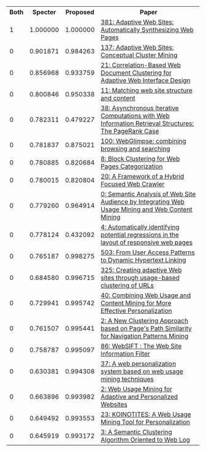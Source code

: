 <html><table><tr>
<th>Both</th>
<th>Specter</th>
<th>Proposed</th>
<th>Paper</th>
</tr>
<tr>
<td>1</td>
<td>1.000000</td>
<td>1.000000</td>
<td><a href="https://www.semanticscholar.org/paper/97013d7af208b6320abde16954a190a02828051d">381: Adaptive Web Sites: Automatically Synthesizing Web Pages</a></td>
</tr>
<tr>
<td>0</td>
<td>0.901871</td>
<td>0.984263</td>
<td><a href="https://www.semanticscholar.org/paper/87dc7b2aac1a96ccea0bd1688373a59aa6dc434d">137: Adaptive Web Sites: Conceptual Cluster Mining</a></td>
</tr>
<tr>
<td>0</td>
<td>0.856968</td>
<td>0.933759</td>
<td><a href="https://www.semanticscholar.org/paper/0e63d3c0bacab9d69d67687ce8a6b3b5038160e8">21: Correlation-Based Web Document Clustering for Adaptive Web Interface Design</a></td>
</tr>
<tr>
<td>0</td>
<td>0.800846</td>
<td>0.950338</td>
<td><a href="https://www.semanticscholar.org/paper/e4b849fc27f6c3c4453fdf68cf6f75d1542d6544">11: Matching web site structure and content</a></td>
</tr>
<tr>
<td>0</td>
<td>0.782311</td>
<td>0.479227</td>
<td><a href="https://www.semanticscholar.org/paper/17b68dfbdd0aac7d46f7d5c6f3f0ddf29e4e2cfe">38: Asynchronous Iterative Computations with Web Information Retrieval Structures: The PageRank Case</a></td>
</tr>
<tr>
<td>0</td>
<td>0.781837</td>
<td>0.875021</td>
<td><a href="https://www.semanticscholar.org/paper/4f88fd315716102d7254cd259250ade5741b0d2a">100: WebGlimpse: combining browsing and searching</a></td>
</tr>
<tr>
<td>0</td>
<td>0.780885</td>
<td>0.820684</td>
<td><a href="https://www.semanticscholar.org/paper/a4765ac4dcbb69331655f9cabc46296f3e77224e">8: Block Clustering for Web Pages Categorization</a></td>
</tr>
<tr>
<td>0</td>
<td>0.780015</td>
<td>0.820804</td>
<td><a href="https://www.semanticscholar.org/paper/d4627bedcfbe752166aef055eab58b157c444c5f">20: A Framework of a Hybrid Focused Web Crawler</a></td>
</tr>
<tr>
<td>0</td>
<td>0.779260</td>
<td>0.964914</td>
<td><a href="https://www.semanticscholar.org/paper/27090b6355f5007dcf13d78fa349c3a973427456">0: Semantic Analysis of Web Site Audience by Integrating Web Usage Mining and Web Content Mining</a></td>
</tr>
<tr>
<td>0</td>
<td>0.778124</td>
<td>0.432092</td>
<td><a href="https://www.semanticscholar.org/paper/114081789d47d1be932e96089971cf0c5ad1928a">4: Automatically identifying potential regressions in the layout of responsive web pages</a></td>
</tr>
<tr>
<td>0</td>
<td>0.765187</td>
<td>0.998275</td>
<td><a href="https://www.semanticscholar.org/paper/289f6e2cfe5eac9e84cbe13d2d922df4eec31c1c">503: From User Access Patterns to Dynamic Hypertext Linking</a></td>
</tr>
<tr>
<td>0</td>
<td>0.684580</td>
<td>0.996715</td>
<td><a href="https://www.semanticscholar.org/paper/84bf01cfab8753c622b568beac1cf4bee1eac821">325: Creating adaptive Web sites through usage-based clustering of URLs</a></td>
</tr>
<tr>
<td>0</td>
<td>0.729941</td>
<td>0.995742</td>
<td><a href="https://www.semanticscholar.org/paper/514679642727a10404a8191015f50bbd3cb56db0">40: Combining Web Usage and Content Mining for More Effective Personalization</a></td>
</tr>
<tr>
<td>0</td>
<td>0.761507</td>
<td>0.995441</td>
<td><a href="https://www.semanticscholar.org/paper/af1320a314e85cf6c66f6cbb36cacc243668146a">2: A New Clustering Approach based on Page's Path Similarity for Navigation Patterns Mining</a></td>
</tr>
<tr>
<td>0</td>
<td>0.758787</td>
<td>0.995097</td>
<td><a href="https://www.semanticscholar.org/paper/82d3a50ced1e8ea615649e3384bd07172e03d25e">86: WebSIFT : The Web Site Information Filter</a></td>
</tr>
<tr>
<td>0</td>
<td>0.630381</td>
<td>0.994308</td>
<td><a href="https://www.semanticscholar.org/paper/c5669d3ccfee182a993461d0d47325737f5ceb29">37: A web personalization system based on web usage mining techniques</a></td>
</tr>
<tr>
<td>0</td>
<td>0.663896</td>
<td>0.993982</td>
<td><a href="https://www.semanticscholar.org/paper/85681ff330204f38ef81b981c87c07f49912a744">2: Web Usage Mining for Adaptive and Personalized Websites</a></td>
</tr>
<tr>
<td>0</td>
<td>0.649492</td>
<td>0.993553</td>
<td><a href="https://www.semanticscholar.org/paper/e74eeb339bd4b7746f46ec1d733bb920a8e32abe">23: KOINOTITES: A Web Usage Mining Tool for Personalization</a></td>
</tr>
<tr>
<td>0</td>
<td>0.645919</td>
<td>0.993172</td>
<td><a href="https://www.semanticscholar.org/paper/535a82571bfccffa2a00ba95f45a8964f0550553">3: A Semantic Clustering Algorithm Oriented to Web Log</a></td>
</tr>
</table></html>
